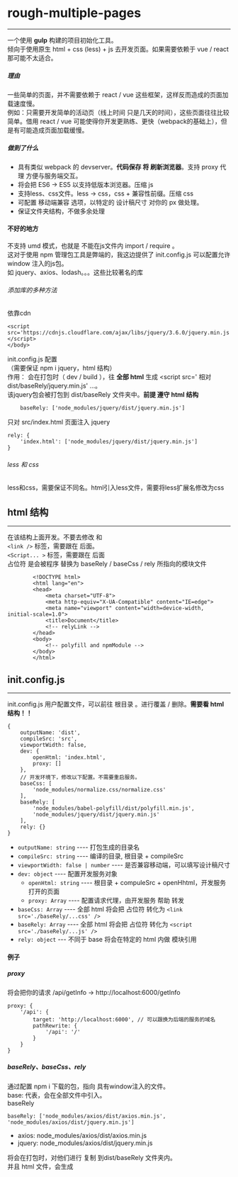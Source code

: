 # rough-multiple-pages
___
一个使用 **gulp** 构建的项目初始化工具。  
倾向于使用原生 html + css (less) + js 去开发页面。如果需要依赖于 vue / react 那可能不太适合。
##### 理由
一些简单的页面，并不需要依赖于 react / vue 这些框架，这样反而造成的页面加载速度慢。  
例如：只需要开发简单的活动页（线上时间 只是几天的时间），这些页面往往比较简单。借用 react / vue 可能使得你开发更熟练、更快（webpack的基础上），但是有可能造成页面加载缓慢。
##### 做到了什么
- 具有类似 webpack 的 devserver。**代码保存 将 刷新浏览器**。支持 proxy 代理 方便与服务端交互。
- 将会把 ES6 -> ES5 以支持低版本浏览器。压缩 js 
- 支持less、css文件。less -> css，css + 兼容性前缀。压缩 css
- 可配置 移动端兼容 选项，以特定的 设计稿尺寸 对你的 px 做处理。
- 保证文件夹结构，不做多余处理
#### 不好的地方
不支持 umd 模式，也就是 不能在js文件内 import / require 。  
这对于使用 npm 管理包工具是弊端的，我这边提供了 init.config.js 可以配置允许 window 注入的js包。  
如 jquery、axios、lodash。。。这些比较著名的库

###### 添加库的多种方法
依靠cdn

    <script src='https://cdnjs.cloudflare.com/ajax/libs/jquery/3.6.0/jquery.min.js'></script>
    </body>

init.config.js 配置  
（需要保证 npm i jquery，html 结构）  
作用： 会在打包时（ dev / build ），往 **全部 html** 生成 <script src=' 相对dist/baseRely/jquery.min.js' ...。  
该jquery包会被打包到 dist/baseRely 文件夹中。**前提 遵守 html 结构**

        baseRely: ['node_modules/jquery/dist/jquery.min.js']
只对 src/index.html 页面注入 jquery

    rely: {
        'index.html': ['node_modules/jquery/dist/jquery.min.js']
    }

###### less 和 css
less和css，需要保证不同名。html引入less文件，需要将less扩展名修改为css

## html 结构
___
在该结构上面开发。不要去修改  <!-- relyLink --> 和  <!-- polyfill and npmModule -->  
`<link />` 标签，需要跟在  <!-- relyLink -->  后面。  
`<Script... >` 标签，需要跟在 <!--polyfill and npmModule--> 后面  
占位符 是会被程序 替换为 baseRely / baseCss / rely 所指向的模块文件  

            <!DOCTYPE html>
            <html lang="en">
            <head>
                <meta charset="UTF-8">
                <meta http-equiv="X-UA-Compatible" content="IE=edge">
                <meta name="viewport" content="width=device-width, initial-scale=1.0">
                <title>Document</title>
                <!-- relyLink -->
            </head>
            <body>
                <!-- polyfill and npmModule -->
            </body>
            </html>

## init.config.js
___
init.config.js 用户配置文件，可以前往 根目录 。进行覆盖 / 删除。**需要看 html 结构！！**

    {
        outputName: 'dist',
        compileSrc: 'src',
        viewportWidth: false,
        dev: {
            openHtml: 'index.html',
            proxy: []
        },
        // 开发环境下，修改以下配置。不需要重启服务。
        baseCss: [
            'node_modules/normalize.css/normalize.css'
        ],
        baseRely: [
            'node_modules/babel-polyfill/dist/polyfill.min.js',
            'node_modules/jquery/dist/jquery.min.js'
        ],
        rely: {}
    }
- `outputName: string` ---- 打包生成的目录名
- `compileSrc: string` ---- 编译的目录, 根目录 + compileSrc
- `viewportWidth: false | number` ---- 是否兼容移动端，可以填写设计稿尺寸
- `dev: object` ---- 配置开发服务对象
    - `openHtml: string` ---- 根目录 + compuleSrc + openHhtml，开发服务打开的页面
    - `proxy: Array` ---- 配置请求代理，由开发服务 帮助 转发
- `baseCss: Array` ---- 全部 html 将会把 <!-- relyLink -->占位符 转化为 `<link src='./baseRely/...css' />`
- `baseRely: Array` ---- 全部 html 将会把 <!-- polyfill and npmModule --> 占位符 转化为 `<script src='./baseRely/...js' />`
- `rely: object` --- 不同于 base 将会在特定的 html 内做 模块引用

#### 例子
##### proxy
将会把你的请求 /api/getInfo -> http://localhost:6000/getInfo

    proxy: {
        '/api': {
            target: 'http://localhost:6000', // 可以跟换为后端的服务的域名
            pathRewrite: {
                '/api': '/'
            }
        }
    }

##### baseRely、baseCss、rely
通过配置 npm i 下载的包，指向 具有window注入的文件。  
base: 代表，会在全部文件中引入。  
baseRely
    
    baseRely: ['node_modules/axios/dist/axios.min.js', 'node_modules/axios/dist/jquery.min.js']
- axios: node_modules/axios/dist/axios.min.js
- jquery:  node_modules/axios/dist/jquery.min.js

将会在打包时，对他们进行 复制 到dist/baseRely 文件夹内。    
并且 html 文件，会生成 <script> 相对路径指向 dist/baseRely 内的 文件。  
文件是对 <!-- polyfill and npmModule --> 的替换  
rely
只对某个html文件引入js 模块文件。完整路径：src + rely[key]

    rely: {
        'index.html': ['node_modules/axios/dist/axios.min.js']
    }

baseCss
    效果和baseRely一样，不过没有单独的 relyCss。  
    会找到 html 内的 <!-- relyLink --> ，进行替换。生成 <link ...  
##### viewportWidth
根据750px的设计稿，对你的 cssPx 尺寸做更改。

    viewportWidth: 750
    







